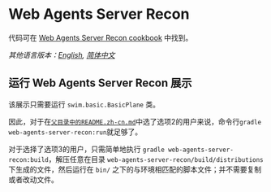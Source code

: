 # Web Agents Server Recon

代码可在 [Web Agents Server Recon cookbook](https://swimos.org/tutorials/web-agents-server-recon/) 中找到。

*其他语言版本：[English](README.md), [简体中文](README.zh-cn.md)*

## 运行 Web Agents Server Recon 展示

该展示只需要运行 `swim.basic.BasicPlane` 类。

因此，对于在[`父目录中的README.zh-cn.md`](../README.zh-cn.md)中选了选项2的用户来说，命令行`gradle web-agents-server-recon:run`就足够了。

对于选择了选项3的用户，只需简单地执行 `gradle web-agents-server-recon:build`，解压任意在目录 `web-agents-server-recon/build/distributions` 下生成的文件，然后运行在 `bin/` 之下的与环境相匹配的脚本文件；并不需要复制或者改动文件。